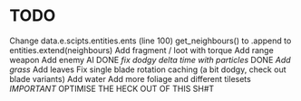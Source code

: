 # TODO

Change data.e.scipts.entities.ents (line 100) get_neighbours() to .append to entities.extend(neighbours)
Add fragment / loot with torque
Add range weapon
Add enemy AI
DONE *fix dodgy delta time with particles*
DONE *Add grass*
Add leaves
Fix single blade rotation caching (a bit dodgy, check out blade variants)
Add water
Add more foliage and different tilesets
*IMPORTANT* OPTIMISE THE HECK OUT OF THIS SH#T
